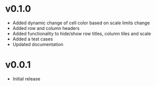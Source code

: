 v0.1.0
======
* Added dynamic change of cell color based on scale limits change
* Added row and column headers
* Added functionality to hide/show row titles, column tiles and scale
* Added a test cases
* Updated documentation

v0.0.1
==================
* Initial release
